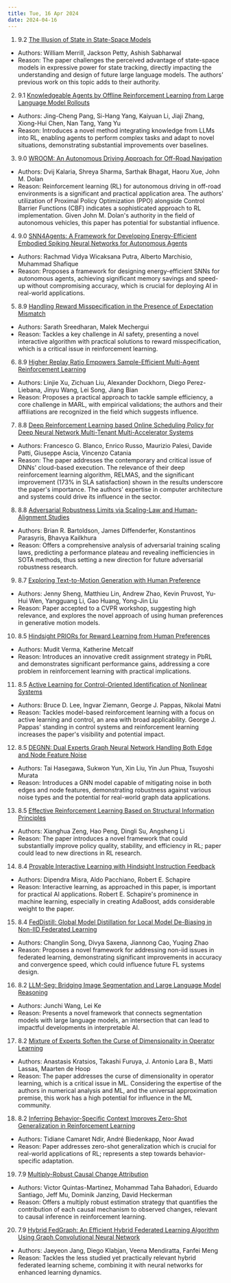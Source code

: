 ```yaml
---
title: Tue, 16 Apr 2024
date: 2024-04-16
---
```

1. 9.2 [The Illusion of State in State-Space Models](https://arxiv.org/abs/2404.08819)
* Authors: William Merrill, Jackson Petty, Ashish Sabharwal
* Reason: The paper challenges the perceived advantage of state-space models in expressive power for state tracking, directly impacting the understanding and design of future large language models. The authors’ previous work on this topic adds to their authority.

2. 9.1 [Knowledgeable Agents by Offline Reinforcement Learning from Large Language Model Rollouts](https://arxiv.org/abs/2404.09248)
* Authors: Jing-Cheng Pang, Si-Hang Yang, Kaiyuan Li, Jiaji Zhang, Xiong-Hui Chen, Nan Tang, Yang Yu
* Reason: Introduces a novel method integrating knowledge from LLMs into RL, enabling agents to perform complex tasks and adapt to novel situations, demonstrating substantial improvements over baselines.

3. 9.0 [WROOM: An Autonomous Driving Approach for Off-Road Navigation](https://arxiv.org/abs/2404.08855)
* Authors: Dvij Kalaria, Shreya Sharma, Sarthak Bhagat, Haoru Xue, John M. Dolan
* Reason: Reinforcement learning (RL) for autonomous driving in off-road environments is a significant and practical application area. The authors' utilization of Proximal Policy Optimization (PPO) alongside Control Barrier Functions (CBF) indicates a sophisticated approach to RL implementation. Given John M. Dolan's authority in the field of autonomous vehicles, this paper has potential for substantial influence.

4. 9.0 [SNN4Agents: A Framework for Developing Energy-Efficient Embodied Spiking Neural Networks for Autonomous Agents](https://arxiv.org/abs/2404.09331)
* Authors: Rachmad Vidya Wicaksana Putra, Alberto Marchisio, Muhammad Shafique
* Reason: Proposes a framework for designing energy-efficient SNNs for autonomous agents, achieving significant memory savings and speed-up without compromising accuracy, which is crucial for deploying AI in real-world applications.

5. 8.9 [Handling Reward Misspecification in the Presence of Expectation Mismatch](https://arxiv.org/abs/2404.08791)
* Authors: Sarath Sreedharan, Malek Mechergui
* Reason: Tackles a key challenge in AI safety, presenting a novel interactive algorithm with practical solutions to reward misspecification, which is a critical issue in reinforcement learning.

6. 8.9 [Higher Replay Ratio Empowers Sample-Efficient Multi-Agent Reinforcement Learning](https://arxiv.org/abs/2404.09715)
* Authors: Linjie Xu, Zichuan Liu, Alexander Dockhorn, Diego Perez-Liebana, Jinyu Wang, Lei Song, Jiang Bian
* Reason: Proposes a practical approach to tackle sample efficiency, a core challenge in MARL, with empirical validations; the authors and their affiliations are recognized in the field which suggests influence.

7. 8.8 [Deep Reinforcement Learning based Online Scheduling Policy for Deep Neural Network Multi-Tenant Multi-Accelerator Systems](https://arxiv.org/abs/2404.08950)
* Authors: Francesco G. Blanco, Enrico Russo, Maurizio Palesi, Davide Patti, Giuseppe Ascia, Vincenzo Catania
* Reason: The paper addresses the contemporary and critical issue of DNNs' cloud-based execution. The relevance of their deep reinforcement learning algorithm, RELMAS, and the significant improvement (173% in SLA satisfaction) shown in the results underscore the paper's importance. The authors' expertise in computer architecture and systems could drive its influence in the sector.

8. 8.8 [Adversarial Robustness Limits via Scaling-Law and Human-Alignment Studies](https://arxiv.org/abs/2404.09349)
* Authors: Brian R. Bartoldson, James Diffenderfer, Konstantinos Parasyris, Bhavya Kailkhura
* Reason: Offers a comprehensive analysis of adversarial training scaling laws, predicting a performance plateau and revealing inefficiencies in SOTA methods, thus setting a new direction for future adversarial robustness research.

9. 8.7 [Exploring Text-to-Motion Generation with Human Preference](https://arxiv.org/abs/2404.09445)
* Authors: Jenny Sheng, Matthieu Lin, Andrew Zhao, Kevin Pruvost, Yu-Hui Wen, Yangguang Li, Gao Huang, Yong-Jin Liu
* Reason: Paper accepted to a CVPR workshop, suggesting high relevance, and explores the novel approach of using human preferences in generative motion models.

10. 8.5 [Hindsight PRIORs for Reward Learning from Human Preferences](https://arxiv.org/abs/2404.08828)
* Authors: Mudit Verma, Katherine Metcalf
* Reason: Introduces an innovative credit assignment strategy in PbRL and demonstrates significant performance gains, addressing a core problem in reinforcement learning with practical implications.

11. 8.5 [Active Learning for Control-Oriented Identification of Nonlinear Systems](https://arxiv.org/abs/2404.09030)
* Authors: Bruce D. Lee, Ingvar Ziemann, George J. Pappas, Nikolai Matni
* Reason: Tackles model-based reinforcement learning with a focus on active learning and control, an area with broad applicability. George J. Pappas' standing in control systems and reinforcement learning increases the paper's visibility and potential impact.

12. 8.5 [DEGNN: Dual Experts Graph Neural Network Handling Both Edge and Node Feature Noise](https://arxiv.org/abs/2404.09207)
* Authors: Tai Hasegawa, Sukwon Yun, Xin Liu, Yin Jun Phua, Tsuyoshi Murata
* Reason: Introduces a GNN model capable of mitigating noise in both edges and node features, demonstrating robustness against various noise types and the potential for real-world graph data applications.

13. 8.5 [Effective Reinforcement Learning Based on Structural Information Principles](https://arxiv.org/abs/2404.09760)
* Authors: Xianghua Zeng, Hao Peng, Dingli Su, Angsheng Li
* Reason: The paper introduces a novel framework that could substantially improve policy quality, stability, and efficiency in RL; paper could lead to new directions in RL research.

14. 8.4 [Provable Interactive Learning with Hindsight Instruction Feedback](https://arxiv.org/abs/2404.09123)
* Authors: Dipendra Misra, Aldo Pacchiano, Robert E. Schapire
* Reason: Interactive learning, as approached in this paper, is important for practical AI applications. Robert E. Schapire's prominence in machine learning, especially in creating AdaBoost, adds considerable weight to the paper.

15. 8.4 [FedDistill: Global Model Distillation for Local Model De-Biasing in Non-IID Federated Learning](https://arxiv.org/abs/2404.09210)
* Authors: Changlin Song, Divya Saxena, Jiannong Cao, Yuqing Zhao
* Reason: Proposes a novel framework for addressing non-iid issues in federated learning, demonstrating significant improvements in accuracy and convergence speed, which could influence future FL systems design.

16. 8.2 [LLM-Seg: Bridging Image Segmentation and Large Language Model Reasoning](https://arxiv.org/abs/2404.08767)
* Authors: Junchi Wang, Lei Ke
* Reason: Presents a novel framework that connects segmentation models with large language models, an intersection that can lead to impactful developments in interpretable AI.

17. 8.2 [Mixture of Experts Soften the Curse of Dimensionality in Operator Learning](https://arxiv.org/abs/2404.09101)
* Authors: Anastasis Kratsios, Takashi Furuya, J. Antonio Lara B., Matti Lassas, Maarten de Hoop
* Reason: The paper addresses the curse of dimensionality in operator learning, which is a critical issue in ML. Considering the expertise of the authors in numerical analysis and ML, and the universal approximation premise, this work has a high potential for influence in the ML community.

18. 8.2 [Inferring Behavior-Specific Context Improves Zero-Shot Generalization in Reinforcement Learning](https://arxiv.org/abs/2404.09521)
* Authors: Tidiane Camaret Ndir, André Biedenkapp, Noor Awad
* Reason: Paper addresses zero-shot generalization which is crucial for real-world applications of RL; represents a step towards behavior-specific adaptation.

19. 7.9 [Multiply-Robust Causal Change Attribution](https://arxiv.org/abs/2404.08839)
* Authors: Victor Quintas-Martinez, Mohammad Taha Bahadori, Eduardo Santiago, Jeff Mu, Dominik Janzing, David Heckerman
* Reason: Offers a multiply robust estimation strategy that quantifies the contribution of each causal mechanism to observed changes, relevant to causal inference in reinforcement learning.

20. 7.9 [Hybrid FedGraph: An Efficient Hybrid Federated Learning Algorithm Using Graph Convolutional Neural Network](https://arxiv.org/abs/2404.09443)
* Authors: Jaeyeon Jang, Diego Klabjan, Veena Mendiratta, Fanfei Meng
* Reason: Tackles the less studied yet practically relevant hybrid federated learning scheme, combining it with neural networks for enhanced learning dynamics.

